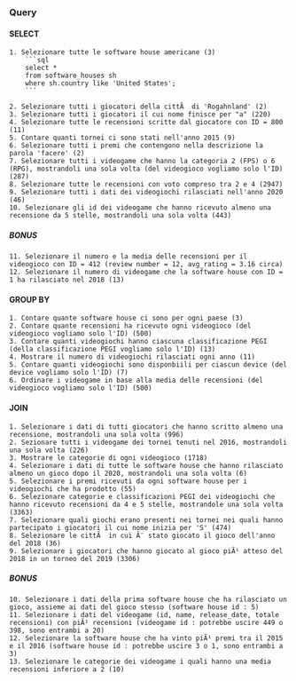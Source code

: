 ### Query
#### SELECT

    1. Selezionare tutte le software house americane (3)
        ```sql
        select *
        from software_houses sh 
        where sh.country like 'United States';
        ```

    2. Selezionare tutti i giocatori della cittÃ  di 'Rogahnland' (2)
    3. Selezionare tutti i giocatori il cui nome finisce per "a" (220)
    4. Selezionare tutte le recensioni scritte dal giocatore con ID = 800 (11)
    5. Contare quanti tornei ci sono stati nell'anno 2015 (9)
    6. Selezionare tutti i premi che contengono nella descrizione la parola 'facere' (2)
    7. Selezionare tutti i videogame che hanno la categoria 2 (FPS) o 6 (RPG), mostrandoli una sola volta (del videogioco vogliamo solo l'ID) (287)
    8. Selezionare tutte le recensioni con voto compreso tra 2 e 4 (2947)
    9. Selezionare tutti i dati dei videogiochi rilasciati nell'anno 2020 (46)
    10. Selezionare gli id dei videogame che hanno ricevuto almeno una recensione da 5 stelle, mostrandoli una sola volta (443)

##### BONUS
    11. Selezionare il numero e la media delle recensioni per il videogioco con ID = 412 (review number = 12, avg_rating = 3.16 circa)
    12. Selezionare il numero di videogame che la software house con ID = 1 ha rilasciato nel 2018 (13)

#### GROUP BY
    1. Contare quante software house ci sono per ogni paese (3)
    2. Contare quante recensioni ha ricevuto ogni videogioco (del videogioco vogliamo solo l'ID) (500)
    3. Contare quanti videogiochi hanno ciascuna classificazione PEGI (della classificazione PEGI vogliamo solo l'ID) (13)
    4. Mostrare il numero di videogiochi rilasciati ogni anno (11)
    5. Contare quanti videogiochi sono disponbiili per ciascun device (del device vogliamo solo l'ID) (7)
    6. Ordinare i videogame in base alla media delle recensioni (del videogioco vogliamo solo l'ID) (500)

#### JOIN
    1. Selezionare i dati di tutti giocatori che hanno scritto almeno una recensione, mostrandoli una sola volta (996)
    2. Sezionare tutti i videogame dei tornei tenuti nel 2016, mostrandoli una sola volta (226)
    3. Mostrare le categorie di ogni videogioco (1718)
    4. Selezionare i dati di tutte le software house che hanno rilasciato almeno un gioco dopo il 2020, mostrandoli una sola volta (6)
    5. Selezionare i premi ricevuti da ogni software house per i videogiochi che ha prodotto (55)
    6. Selezionare categorie e classificazioni PEGI dei videogiochi che hanno ricevuto recensioni da 4 e 5 stelle, mostrandole una sola volta (3363)
    7. Selezionare quali giochi erano presenti nei tornei nei quali hanno partecipato i giocatori il cui nome inizia per 'S' (474)
    8. Selezionare le cittÃ  in cui Ã¨ stato giocato il gioco dell'anno del 2018 (36)
    9. Selezionare i giocatori che hanno giocato al gioco piÃ¹ atteso del 2018 in un torneo del 2019 (3306)

##### BONUS
    10. Selezionare i dati della prima software house che ha rilasciato un gioco, assieme ai dati del gioco stesso (software house id : 5)
    11. Selezionare i dati del videogame (id, name, release_date, totale recensioni) con piÃ¹ recensioni (videogame id : potrebbe uscire 449 o 398, sono entrambi a 20)
    12. Selezionare la software house che ha vinto piÃ¹ premi tra il 2015 e il 2016 (software house id : potrebbe uscire 3 o 1, sono entrambi a 3)
    13. Selezionare le categorie dei videogame i quali hanno una media recensioni inferiore a 2 (10)